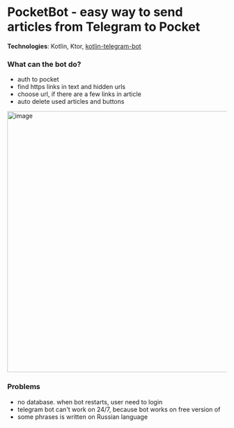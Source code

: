 # PocketBot - easy way to send articles from Telegram to Pocket

**Technologies**: Kotlin, Ktor, [kotlin-telegram-bot](https://github.com/kotlin-telegram-bot/kotlin-telegram-bot)

### What can the bot do?

- auth to pocket
- find https links in text and hidden urls
- choose url, if there are a few links in article
- auto delete used articles and buttons

<img width="600" alt="image" src="https://user-images.githubusercontent.com/5735956/160408925-a9560c48-fb1d-4d2f-b20f-cd549140304f.png">

### Problems

- no database. when bot restarts, user need to login
- telegram bot can't work on 24/7, because bot works on free version of 
- some phrases is written on Russian language
